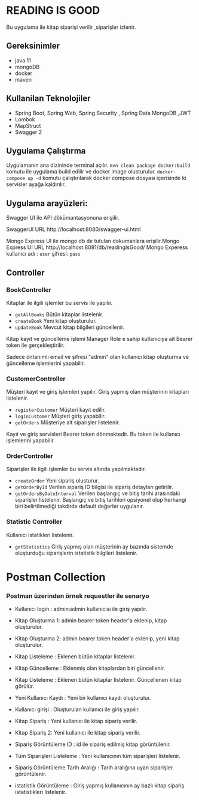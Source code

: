 # READING IS GOOD

Bu uygulama ile kitap siparişi verilir ,siparişler izlenir.

## Gereksinimler
* java 11
* mongoDB
* docker
* maven

## Kullanilan Teknolojiler

* Spring Boot, Spring Web, Spring Security , Spring Data MongoDB ,JWT
* Lombok
* MapStruct
* Swagger 2


## Uygulama Çalıştırma

Uygulamanın ana dizininde terminal açılır.
`mvn clean package docker:build` komutu ile uygulama build edilir ve docker image olusturulur.
`docker-compose up -d` komutu çalıştırılarak docker compose dosyası içerisinde ki servisler ayağa kaldırılır.

## Uygulama arayüzleri:
Swagger UI ile API dökümantasyonuna erişilir.

SwaggerUI URL http://localhost:8080/swagger-ui.html

Mongo Express UI ile mongo db de tutulan dokumanlara erişilir.Mongo Express UI URL http://localhost:8081/db/readingIsGood/
Mongo Experess kullanıcı adı : `user` şifresi: `pass`

## Controller
### BookController 
Kitaplar ile ilgili işlemler bu servis ile yapılır.
* `getAllBooks` Bütün kitaplar listelenir.
* `createBook` Yeni kitap oluşturulur.
* `updateBook` Mevcut kitap bilgileri güncellenir.										   

Kitap kayıt ve güncelleme işlemi Manager Role e sahip kullanıcıya ait Bearer token ile gerçekleştirilir.

Sadece öntanımlı email ve şifresi "admin" olan kullanıcı kitap oluşturma ve güncelleme işlemlerini yapabilir.

### CustomerController
Müşteri kayıt ve giriş işlemleri yapılır. Giriş yapmış olan müşterinin kitapları listelenir.

* `registerCustomer` Müşteri kayıt edilir.
* `loginCustomer` Müşteri giriş yapabilir.
* `getOrders` Müşteriye ait siparişler listelenir.

Kayıt ve giriş servisleri Bearer token dönmektedir. Bu token ile kullanıcı işlemlerini yapabilir.

### OrderController
Siparişler ile ilgili işlemler bu servis altında yapılmaktadır.

* `createOrder` Yeni sipariş olusturur.
* `getOrderById` Verilen sipariş ID bilgisi ile sipariş detayları getirilir.
* `getOrdersByDateInterval` Verilen başlangıç ve bitiş tarihi arasındaki siparişler listelenir. Başlangıç ve bitiş tarihleri opsiyonel olup herhangi biri belirtilmediği takdirde default değerler uygulanır.

### Statistic Controller
Kullanıcı istatikleri listelenir.
* `getStatistics` Giriş yapmış olan müşterinin ay bazında sistemde oluşturduğu siparişlerin istatistik bilgileri listelenir.

# Postman Collection
### Postman üzerinden örnek requestler ile senaryo

* Kullanıcı login : admin:admin kullanıcısı ile giriş yapılır.

* Kitap Oluşturma 1: admin bearer token header'a eklenip, kitap oluşturulur.

* Kitap Oluşturma 2: admin bearer token header'a eklenip, yeni kitap oluşturulur.

* Kitap Listeleme : Eklenen bütün kitaplar listelenir.

* Kitap Güncelleme : Eklenmiş olan kitaplardan biri güncellenir.

* Kitap Listeleme : Eklenen bütün kitaplar listelenir. Güncellenen kitap görülür.

* Yeni Kullanıcı Kaydı : Yeni bir kullanıcı kaydı oluşturulur.

* Kullanıcı girişi : Oluşturulan kullanıcı ile giriş yapılır.

* Kitap Sipariş : Yeni kullanıcı ile kitap sipariş verilir.
  
* Kitap Sipariş 2: Yeni kullanıcı ile kitap sipariş verilir.

* Sipariş Görüntüleme ID : id ile sipariş edilmiş kitap görüntülenir.

* Tüm Siparişleri Listeleme : Yeni kullanıcının tüm siparişleri listelenir.

* Sipariş Görüntüleme Tarih Aralığı : Tarih aralığına uyan siparişler görüntülenir.

* istatistik Görüntüleme : Giriş yapmış kullanıcının ay bazlı kitap sipariş istatistikleri listelenir.
